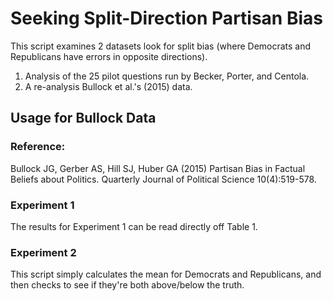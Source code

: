 # Seeking Split-Direction Partisan Bias

This script examines 2 datasets look for split bias (where Democrats and Republicans have errors in opposite directions).

1. Analysis of the 25 pilot questions run by Becker, Porter, and Centola.
2. A re-analysis Bullock et al.'s (2015) data.


## Usage for Bullock Data

### Reference:
Bullock JG, Gerber AS, Hill SJ, Huber GA (2015) Partisan Bias in Factual Beliefs about Politics. Quarterly Journal of Political Science 10(4):519-578.

### Experiment 1

The results for Experiment 1 can be read directly off Table 1.

### Experiment 2

This script simply calculates the mean for Democrats and Republicans, and then checks to see if they're both above/below the truth.

